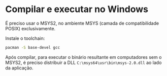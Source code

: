 # Compilar e executar no Windows

É preciso usar o MSYS2, no ambiente MSYS (camada de compatibilidade POSIX) exclusivamente.

Instale o toolchain:

```sh
pacman -S base-devel gcc
```

Após compilar, para executar o binário resultante em computadores sem o MSYS2, é preciso distribuir a DLL `C:\msys64\usr\bin\msys-2.0.dll` ao lado da aplicação.